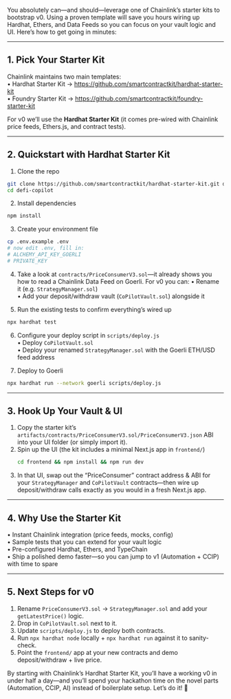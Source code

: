 You absolutely can—and should—leverage one of Chainlink’s starter kits to bootstrap v0. Using a proven template will save you hours wiring up Hardhat, Ethers, and Data Feeds so you can focus on your vault logic and UI. Here’s how to get going in minutes:

---  
## 1. Pick Your Starter Kit  
Chainlink maintains two main templates:  
• Hardhat Starter Kit → https://github.com/smartcontractkit/hardhat-starter-kit  
• Foundry Starter Kit → https://github.com/smartcontractkit/foundry-starter-kit  

For v0 we’ll use the **Hardhat Starter Kit** (it comes pre-wired with Chainlink price feeds, Ethers.js, and contract tests).

---  
## 2. Quickstart with Hardhat Starter Kit  

1) Clone the repo  
```bash
git clone https://github.com/smartcontractkit/hardhat-starter-kit.git defi-copilot  
cd defi-copilot
```

2) Install dependencies  
```bash
npm install
```

3) Create your environment file  
```bash
cp .env.example .env
# now edit .env, fill in:
# ALCHEMY_API_KEY_GOERLI
# PRIVATE_KEY
```

4) Take a look at `contracts/PriceConsumerV3.sol`—it already shows you how to read a Chainlink Data Feed on Goerli. For v0 you can:
   • Rename it (e.g. `StrategyManager.sol`)  
   • Add your deposit/withdraw vault (`CoPilotVault.sol`) alongside it  

5) Run the existing tests to confirm everything’s wired up  
```bash
npx hardhat test
```

6) Configure your deploy script in `scripts/deploy.js`  
   • Deploy `CoPilotVault.sol`  
   • Deploy your renamed `StrategyManager.sol` with the Goerli ETH/USD feed address  

7) Deploy to Goerli  
```bash
npx hardhat run --network goerli scripts/deploy.js
```

---  
## 3. Hook Up Your Vault & UI

1) Copy the starter kit’s `artifacts/contracts/PriceConsumerV3.sol/PriceConsumerV3.json` ABI into your UI folder (or simply import it).  
2) Spin up the UI (the kit includes a minimal Next.js app in `frontend/`)  
   ```bash
   cd frontend && npm install && npm run dev
   ```  
3) In that UI, swap out the “PriceConsumer” contract address & ABI for your `StrategyManager` and `CoPilotVault` contracts—then wire up deposit/withdraw calls exactly as you would in a fresh Next.js app.

---  
## 4. Why Use the Starter Kit  

• Instant Chainlink integration (price feeds, mocks, config)  
• Sample tests that you can extend for your vault logic  
• Pre-configured Hardhat, Ethers, and TypeChain  
• Ship a polished demo faster—so you can jump to v1 (Automation + CCIP) with time to spare  

---  
## 5. Next Steps for v0  

1. Rename `PriceConsumerV3.sol` → `StrategyManager.sol` and add your `getLatestPrice()` logic.  
2. Drop in `CoPilotVault.sol` next to it.  
3. Update `scripts/deploy.js` to deploy both contracts.  
4. Run `npx hardhat node` locally + `npx hardhat run` against it to sanity-check.  
5. Point the `frontend/` app at your new contracts and demo deposit/withdraw + live price.

By starting with Chainlink’s Hardhat Starter Kit, you’ll have a working v0 in under half a day—and you’ll spend your hackathon time on the novel parts (Automation, CCIP, AI) instead of boilerplate setup. Let’s do it! 🚀